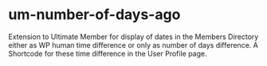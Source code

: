 # um-number-of-days-ago
Extension to Ultimate Member for display of dates in the Members Directory either as WP human time difference or only as number of days difference. A Shortcode for these time difference in the User Profile page.
